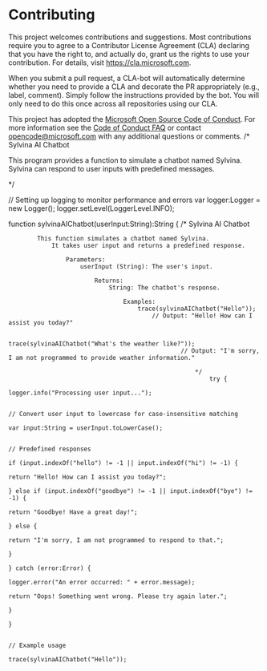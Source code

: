 # Contributing
This project welcomes contributions and suggestions.  Most contributions require you to agree to a
Contributor License Agreement (CLA) declaring that you have the right to, and actually do, grant us
the rights to use your contribution. For details, visit https://cla.microsoft.com.

When you submit a pull request, a CLA-bot will automatically determine whether you need to provide
a CLA and decorate the PR appropriately (e.g., label, comment). Simply follow the instructions
provided by the bot. You will only need to do this once across all repositories using our CLA.

This project has adopted the [Microsoft Open Source Code of Conduct](https://opensource.microsoft.com/codeofconduct/).
For more information see the [Code of Conduct FAQ](https://opensource.microsoft.com/codeofconduct/faq/) or
contact [opencode@microsoft.com](mailto:opencode@microsoft.com) with any additional questions or comments.
/*
Sylvina AI Chatbot

This program provides a function to simulate a chatbot named Sylvina.
Sylvina can respond to user inputs with predefined messages.

*/

// Setting up logging to monitor performance and errors
var logger:Logger = new Logger();
logger.setLevel(LoggerLevel.INFO);

function sylvinaAIChatbot(userInput:String):String {
    /*
        Sylvina AI Chatbot

            This function simulates a chatbot named Sylvina.
                It takes user input and returns a predefined response.

                    Parameters:
                        userInput (String): The user's input.

                            Returns:
                                String: The chatbot's response.

                                    Examples:
                                        trace(sylvinaAIChatbot("Hello"));
                                            // Output: "Hello! How can I assist you today?"

                                                trace(sylvinaAIChatbot("What's the weather like?"));
                                                    // Output: "I'm sorry, I am not programmed to provide weather information."

                                                        */
                                                            try {
                                                                    logger.info("Processing user input...");
                                                                            
                                                                                    // Convert user input to lowercase for case-insensitive matching
                                                                                            var input:String = userInput.toLowerCase();
                                                                                                    
                                                                                                            // Predefined responses
                                                                                                                    if (input.indexOf("hello") != -1 || input.indexOf("hi") != -1) {
                                                                                                                                return "Hello! How can I assist you today?";
                                                                                                                                        } else if (input.indexOf("goodbye") != -1 || input.indexOf("bye") != -1) {
                                                                                                                                                    return "Goodbye! Have a great day!";
                                                                                                                                                            } else {
                                                                                                                                                                        return "I'm sorry, I am not programmed to respond to that.";
                                                                                                                                                                                }
                                                                                                                                                                                    } catch (error:Error) {
                                                                                                                                                                                            logger.error("An error occurred: " + error.message);
                                                                                                                                                                                                    return "Oops! Something went wrong. Please try again later.";
                                                                                                                                                                                                        }
                                                                                                                                                                                                        }

                                                                                                                                                                                                        // Example usage
                                                                                                                                                                                                        trace(sylvinaAIChatbot("Hello"));